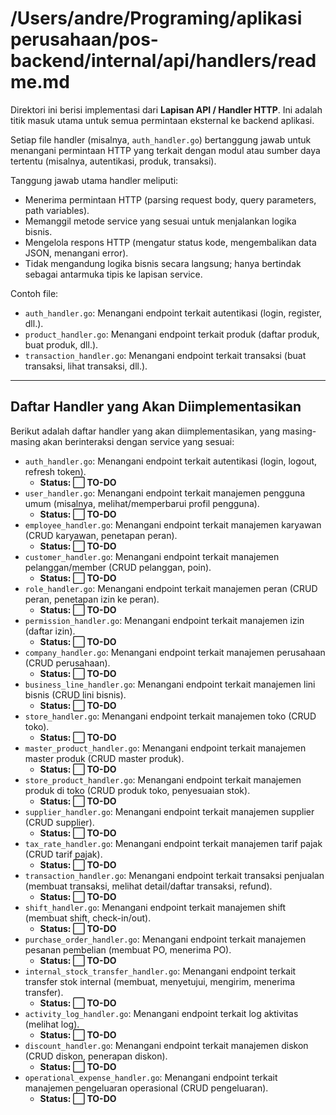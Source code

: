 # /Users/andre/Programing/aplikasi perusahaan/pos-backend/internal/api/handlers/readme.md

Direktori ini berisi implementasi dari **Lapisan API / Handler HTTP**. Ini adalah titik masuk utama untuk semua permintaan eksternal ke backend aplikasi.

Setiap file handler (misalnya, `auth_handler.go`) bertanggung jawab untuk menangani permintaan HTTP yang terkait dengan modul atau sumber daya tertentu (misalnya, autentikasi, produk, transaksi).

Tanggung jawab utama handler meliputi:

- Menerima permintaan HTTP (parsing request body, query parameters, path variables).
- Memanggil metode service yang sesuai untuk menjalankan logika bisnis.
- Mengelola respons HTTP (mengatur status kode, mengembalikan data JSON, menangani error).
- Tidak mengandung logika bisnis secara langsung; hanya bertindak sebagai antarmuka tipis ke lapisan service.

Contoh file:

- `auth_handler.go`: Menangani endpoint terkait autentikasi (login, register, dll.).
- `product_handler.go`: Menangani endpoint terkait produk (daftar produk, buat produk, dll.).
- `transaction_handler.go`: Menangani endpoint terkait transaksi (buat transaksi, lihat transaksi, dll.).

---

## Daftar Handler yang Akan Diimplementasikan

Berikut adalah daftar handler yang akan diimplementasikan, yang masing-masing akan berinteraksi dengan service yang sesuai:

- `auth_handler.go`: Menangani endpoint terkait autentikasi (login, logout, refresh token).
  - **Status: ⬜ TO-DO**
- `user_handler.go`: Menangani endpoint terkait manajemen pengguna umum (misalnya, melihat/memperbarui profil pengguna).
  - **Status: ⬜ TO-DO**
- `employee_handler.go`: Menangani endpoint terkait manajemen karyawan (CRUD karyawan, penetapan peran).
  - **Status: ⬜ TO-DO**
- `customer_handler.go`: Menangani endpoint terkait manajemen pelanggan/member (CRUD pelanggan, poin).
  - **Status: ⬜ TO-DO**
- `role_handler.go`: Menangani endpoint terkait manajemen peran (CRUD peran, penetapan izin ke peran).
  - **Status: ⬜ TO-DO**
- `permission_handler.go`: Menangani endpoint terkait manajemen izin (daftar izin).
  - **Status: ⬜ TO-DO**
- `company_handler.go`: Menangani endpoint terkait manajemen perusahaan (CRUD perusahaan).
  - **Status: ⬜ TO-DO**
- `business_line_handler.go`: Menangani endpoint terkait manajemen lini bisnis (CRUD lini bisnis).
  - **Status: ⬜ TO-DO**
- `store_handler.go`: Menangani endpoint terkait manajemen toko (CRUD toko).
  - **Status: ⬜ TO-DO**
- `master_product_handler.go`: Menangani endpoint terkait manajemen master produk (CRUD master produk).
  - **Status: ⬜ TO-DO**
- `store_product_handler.go`: Menangani endpoint terkait manajemen produk di toko (CRUD produk toko, penyesuaian stok).
  - **Status: ⬜ TO-DO**
- `supplier_handler.go`: Menangani endpoint terkait manajemen supplier (CRUD supplier).
  - **Status: ⬜ TO-DO**
- `tax_rate_handler.go`: Menangani endpoint terkait manajemen tarif pajak (CRUD tarif pajak).
  - **Status: ⬜ TO-DO**
- `transaction_handler.go`: Menangani endpoint terkait transaksi penjualan (membuat transaksi, melihat detail/daftar transaksi, refund).
  - **Status: ⬜ TO-DO**
- `shift_handler.go`: Menangani endpoint terkait manajemen shift (membuat shift, check-in/out).
  - **Status: ⬜ TO-DO**
- `purchase_order_handler.go`: Menangani endpoint terkait manajemen pesanan pembelian (membuat PO, menerima PO).
  - **Status: ⬜ TO-DO**
- `internal_stock_transfer_handler.go`: Menangani endpoint terkait transfer stok internal (membuat, menyetujui, mengirim, menerima transfer).
  - **Status: ⬜ TO-DO**
- `activity_log_handler.go`: Menangani endpoint terkait log aktivitas (melihat log).
  - **Status: ⬜ TO-DO**
- `discount_handler.go`: Menangani endpoint terkait manajemen diskon (CRUD diskon, penerapan diskon).
  - **Status: ⬜ TO-DO**
- `operational_expense_handler.go`: Menangani endpoint terkait manajemen pengeluaran operasional (CRUD pengeluaran).
  - **Status: ⬜ TO-DO**
